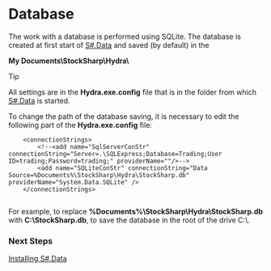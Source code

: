 # Database

The work with a database is performed using SQLite. The database is created at first start of [S\#.Data](Hydra.md) and saved (by default) in the

**My Documents\\StockSharp\\Hydra\\**

> [!TIP]
> All settings are in the **Hydra.exe.config** file that is in the folder from which [S\#.Data](Hydra.md) is started.

To change the path of the database saving, it is necessary to edit the following part of the **Hydra.exe.config** file:

```none
	<connectionStrings>
		<!--<add name="SqlServerConStr" connectionString="Server=.\SQLExpress;Database=Trading;User ID=trading;Password=trading;" providerName=""/>-->
		<add name="SQLiteConStr" connectionString="Data Source=%Documents%\StockSharp\Hydra\StockSharp.db" providerName="System.Data.SQLite" />
	</connectionStrings>
		
```

For example, to replace **%Documents%\\StockSharp\\Hydra\\StockSharp.db** with **C:\\StockSharp.db**, to save the database in the root of the drive C:\\.

### Next Steps

[Installing S\#.Data](HydraUsing.md)

